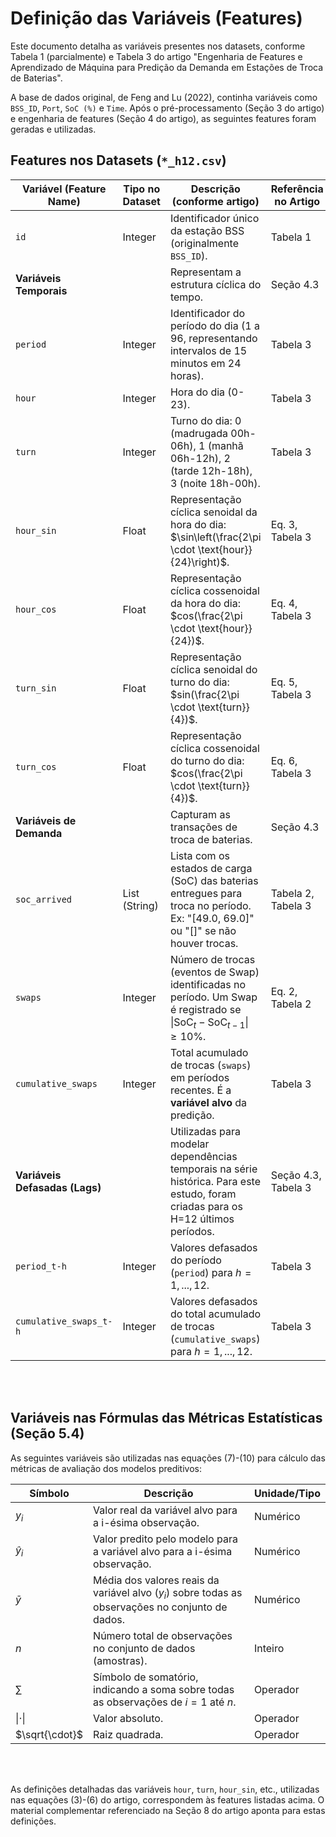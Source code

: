 # Definição das Variáveis (Features)

Este documento detalha as variáveis presentes nos datasets, conforme Tabela 1 (parcialmente) e Tabela 3 do artigo "Engenharia de Features e Aprendizado de Máquina para Predição da Demanda em Estações de Troca de Baterias".

A base de dados original, de Feng and Lu (2022), continha variáveis como `BSS_ID`, `Port`, `SoC (%)` e `Time`. Após o pré-processamento (Seção 3 do artigo) e engenharia de features (Seção 4 do artigo), as seguintes features foram geradas e utilizadas.

## Features nos Datasets (`*_h12.csv`)

| Variável (Feature Name) | Tipo no Dataset | Descrição (conforme artigo)                                                                                                                            | Referência no Artigo |
|-------------------------|-----------------|--------------------------------------------------------------------------------------------------------------------------------------------------------|----------------------|
| `id`                    | Integer         | Identificador único da estação BSS (originalmente `BSS_ID`).                                                                                     | Tabela 1             |
| **Variáveis Temporais** |                 | Representam a estrutura cíclica do tempo.                                                                                                     | Seção 4.3            |
| `period`                | Integer         | Identificador do período do dia (1 a 96, representando intervalos de 15 minutos em 24 horas).                                     | Tabela 3             |
| `hour`                  | Integer         | Hora do dia (0-23).                                                                                                                           | Tabela 3             |
| `turn`                  | Integer         | Turno do dia: 0 (madrugada 00h-06h), 1 (manhã 06h-12h), 2 (tarde 12h-18h), 3 (noite 18h-00h).                                       | Tabela 3             |
| `hour_sin`              | Float           | Representação cíclica senoidal da hora do dia: $\sin\left(\frac{2\pi \cdot \text{hour}}{24}\right)$.                                                | Eq. 3, Tabela 3      |
| `hour_cos`              | Float           | Representação cíclica cossenoidal da hora do dia: $cos(\frac{2\pi \cdot \text{hour}}{24})$.                                                | Eq. 4, Tabela 3      |
| `turn_sin`              | Float           | Representação cíclica senoidal do turno do dia: $sin(\frac{2\pi \cdot \text{turn}}{4})$.                                                  | Eq. 5, Tabela 3      |
| `turn_cos`              | Float           | Representação cíclica cossenoidal do turno do dia: $cos(\frac{2\pi \cdot \text{turn}}{4})$.                                                 | Eq. 6, Tabela 3      |
| **Variáveis de Demanda**|                 | Capturam as transações de troca de baterias.                                                                                                 | Seção 4.3            |
| `soc_arrived`           | List (String)   | Lista com os estados de carga (SoC) das baterias entregues para troca no período. Ex: "[49.0, 69.0]" ou "[]" se não houver trocas. | Tabela 2, Tabela 3   |
| `swaps`                 | Integer         | Número de trocas (eventos de Swap) identificadas no período. Um Swap é registrado se $\|\text{SoC}_{t} - \text{SoC}_{t-1}\| \ge 10\%$.                | Eq. 2, Tabela 2      |
| `cumulative_swaps`      | Integer         | Total acumulado de trocas (`swaps`) em períodos recentes. É a **variável alvo** da predição.                                        | Tabela 3             |
| **Variáveis Defasadas (Lags)** |          | Utilizadas para modelar dependências temporais na série histórica. Para este estudo, foram criadas para os H=12 últimos períodos.  | Seção 4.3, Tabela 3  |
| `period_t-h`            | Integer         | Valores defasados do período (`period`) para $h=1,...,12$.                                                                                         | Tabela 3             |
| `cumulative_swaps_t-h`  | Integer         | Valores defasados do total acumulado de trocas (`cumulative_swaps`) para $h=1,...,12$.                                                   | Tabela 3             |


<br></br>

## Variáveis nas Fórmulas das Métricas Estatísticas (Seção 5.4)

As seguintes variáveis são utilizadas nas equações (7)-(10) para cálculo das métricas de avaliação dos modelos preditivos:

| Símbolo        | Descrição                                                                                           | Unidade/Tipo  |
|----------------|-----------------------------------------------------------------------------------------------------|---------------|
| $y_i$          | Valor real da variável alvo para a i-ésima observação.                                                | Numérico      |
| $\hat{y}_i$    | Valor predito pelo modelo para a variável alvo para a i-ésima observação.                             | Numérico      |
| $\bar{y}$      | Média dos valores reais da variável alvo ($y_i$) sobre todas as observações no conjunto de dados.     | Numérico      |
| $n$            | Número total de observações no conjunto de dados (amostras).                                        | Inteiro       |
| $\sum$         | Símbolo de somatório, indicando a soma sobre todas as observações de $i=1$ até $n$.                   | Operador      |
| $\| \cdot \|$   | Valor absoluto.                                                                                     | Operador      |
| $\sqrt{\cdot}$ | Raiz quadrada.                                                                                      | Operador      |

<br></br>

As definições detalhadas das variáveis `hour`, `turn`, `hour_sin`, etc., utilizadas nas equações (3)-(6) do artigo, correspondem às features listadas acima. O material complementar referenciado na Seção 8 do artigo aponta para estas definições.